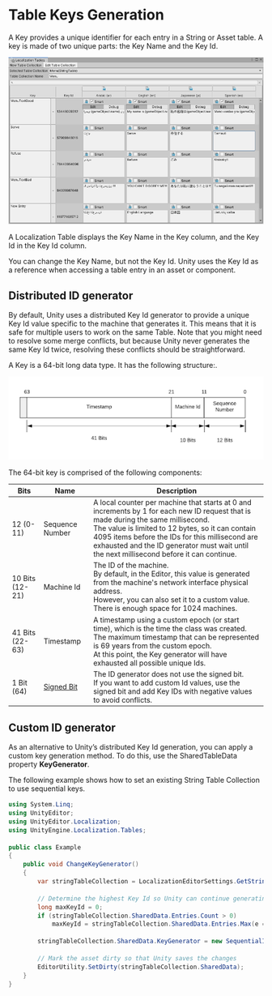 # Table Keys Generation

A Key provides a unique identifier for each entry in a String or Asset table. A key is made of two unique parts: the Key Name and the Key Id. 

![Example String Table Collection using Distributed ID Generator keys.](images/StringTableKeysExample.png)

A Localization Table displays the Key Name in the Key column, and the Key Id in the Key Id column.

You can change the Key Name, but not the Key Id. Unity uses the Key Id as a reference when accessing a table entry in an asset or component.

## Distributed ID generator

By default, Unity uses a distributed Key Id generator to provide a unique Key Id value specific to the machine that generates it. This means that it is safe for multiple users to work on the same Table. Note that you might need to resolve some merge conflicts, but because Unity never generates the same Key Id twice, resolving these conflicts should be straightforward.

A Key is a 64-bit long data type. It has the following structure:.

![Distributed ID Generator key data structure.](images/DistributedIDGeneratorKeyDatastructure.png)

The 64-bit key is comprised of the following components:

| **Bits**                 | **Name** | **Description** |
| - | - | - |
| 12 (0-11)                 | Sequence Number | A local counter per machine that starts at 0 and increments by 1 for each new ID request that is made during the same millisecond.<br>The value is limited to 12 bytes, so it can contain 4095 items before the IDs for this millisecond are exhausted and the ID generator must wait until the next millisecond before it can continue.
| 10 Bits (12-21)            | Machine Id | The ID of the machine.<br>By default, in the Editor, this value is generated from the machine's network interface physical address.<br>However, you can also set it to a custom value. There is enough space for 1024 machines.
| 41 Bits (22-63)            | Timestamp | A timestamp using a custom epoch (or start time), which is the time the class was created.<br>The maximum timestamp that can be represented is 69 years from the custom epoch.<br>At this point, the Key generator will have exhausted all possible unique Ids.
| 1 Bit (64)                 | [Signed Bit](https://en.wikipedia.org/wiki/Sign_bit) | The ID generator does not use the signed bit.<br>If you want to add custom Id values, use the signed bit and add Key IDs with negative values to avoid conflicts.

## Custom ID generator

As an alternative to Unity’s distributed Key Id generation, you can apply a custom key generation method. To do this, use the SharedTableData property **KeyGenerator**.

The following example shows how to set an existing String Table Collection to use sequential keys.

```c#
using System.Linq;
using UnityEditor;
using UnityEditor.Localization;
using UnityEngine.Localization.Tables;

public class Example
{
    public void ChangeKeyGenerator()
    {
        var stringTableCollection = LocalizationEditorSettings.GetStringTableCollection("My Game Text");

        // Determine the highest Key Id so Unity can continue generating Ids that do not conflict with existing Ids.
        long maxKeyId = 0;
        if (stringTableCollection.SharedData.Entries.Count > 0)
            maxKeyId = stringTableCollection.SharedData.Entries.Max(e => e.Id);

        stringTableCollection.SharedData.KeyGenerator = new SequentialIDGenerator(maxKeyId + 1);

        // Mark the asset dirty so that Unity saves the changes
        EditorUtility.SetDirty(stringTableCollection.SharedData);
    }
}
```
